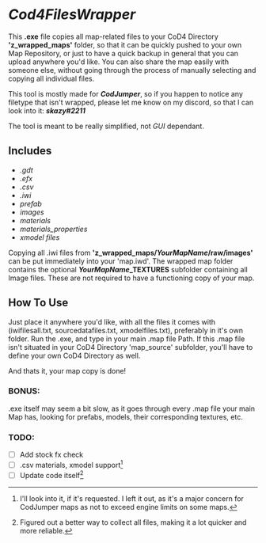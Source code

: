 # *Cod4FilesWrapper*

This **.exe** file copies all map-related files to your CoD4 Directory **'z_wrapped_maps'** folder, so that it can be quickly pushed to your own Map Repository, or just to have a quick backup in general that you can upload anywhere you'd like. You can also share the map easily with someone else, without going through the process of manually selecting and copying all individual files.

This tool is mostly made for ***CodJumper***, so if you happen to notice any filetype that isn't wrapped, please let me know on my discord, so that I can look into it:
***skazy#2211***

The tool is meant to be really simplified, not *GUI* dependant.

## Includes
- *.gdt*
- *.efx*
- *.csv*
- *.iwi*
- *prefab*
- *images*
- *materials*
- *materials_properties*
- *xmodel files*

Copying all .iwi files from **'z_wrapped_maps/***YourMapName***/raw/images'** can be put immediately into your 'map.iwd'.
The wrapped map folder contains the optional ___YourMapName___**_TEXTURES** subfolder containing all Image files. These are not required to have a functioning copy of your map.

## How To Use

Just place it anywhere you'd like, with all the files it comes with (iwifilesall.txt, sourcedatafiles.txt, xmodelfiles.txt), preferably in it's own folder.
Run the .exe, and type in your main .map file Path. If this .map file isn't situated in your CoD4 Directory 'map_source' subfolder, you'll have to define your own CoD4 Directory as well.

And thats it, your map copy is done!

### BONUS:

.exe itself may seem a bit slow, as it goes through every .map file your main Map has, looking for prefabs, models, their corresponding textures, etc.


### TODO:
- [ ] Add stock fx check
- [ ] .csv materials, xmodel support[^1]
- [ ] Update code itself[^2]

[^1]: I'll look into it, if it's requested. I left it out, as it's a major concern for CodJumper maps as not to exceed engine limits on some maps.
[^2]: Figured out a better way to collect all files, making it a lot quicker and more reliable.
